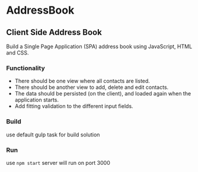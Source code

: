 # AddressBook

## Client Side Address Book

Build a Single Page Application (SPA) address book using JavaScript, HTML and CSS.

### Functionality

* There should be one view where all contacts are listed.
* There should be another view to add, delete and edit contacts.
* The data should be persisted (on the client), and loaded again when the application starts.
* Add fitting validation to the different input fields.

### Build
use default gulp task for build solution

### Run
use `npm start` server will run on port 3000
